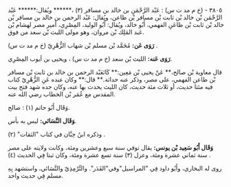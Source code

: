٣٨٠٥ - (خ م مد ت س) : عَبْد الرَّحْمَنِ بن خالد بن مسافر (٣) ،****** ويُقال:****** عَبْد الرَّحْمَن بْن خالد بْن ثابت بْن مسافر بْن ظاعن، ويُقال: عَبْد الرحمن بن خالد بن مسافر بْن خالد بْن ثابت بْن ظاعَنِ الفهمي، أَبُو خالد، ويُقال: أَبُو الوليد، المِصْرِي، أمير مصر لهشام بْن عَبد المَلِك بْن مروان، وهو مولى الليث بْن سعد من فوق.

**رَوَى عَن:** مُحَمَّد بْن مسلم بْن شهاب الزُّهْرِيّ (خ م مد ت س) .

**رَوَى عَنه:** الليث بْن سعد (خ م مد ت س) ، ويحيى بن أيوب المِصْرِي.

قال معاوية بْن صالح،** عَنْ يحيى بْن مَعِين:** كَانَعَبْد الرحمن بن خالد بن ثابت بْن مسافر بْن ظاعن الفهمي، على مصر، وذكر عنه حداثة.** قال:** وكان عنده عَنِ الزُّهْرِيّ كتاب فيه مئتا حديث، أو ثلاث مئة حديث، كان الليث يحدث بها عنه، وكان جده شهد فتح بيت المقدس مع عُمَر بْن الخطاب رضي الله عنه.

وَقَال أَبُو حاتم (١) : صالح.

**وَقَال النَّسَائي:** ليس به بأس.

وذكره ابنُ حِبَّان في كتاب "الثقات" (٢) .

**وَقَال أَبُو سَعِيد بْن يونس:** يقال توفي سنة سبع وعشرين ومئة، وكانت ولايته على مصر سنة ثماني عشرة ومئة، وعزل (٣) سنة تسع عشرة ومئة، وكان ثبتا فِي الحديث (٤) .

روى له البخاري، وأَبُو داود فِي "المراسيل"وفي"القَدَر". والتِّرْمِذِيّ والنَّسَائي، واستشهد بِهِ مسلم فِي حديث واحد.
